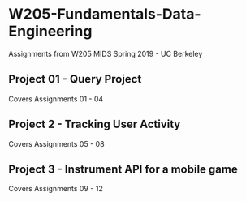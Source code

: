 # W205-Fundamentals-Data-Engineering
Assignments from W205 MIDS Spring 2019 - UC Berkeley

## Project 01 - Query Project
Covers Assignments 01 - 04

## Project 2 - Tracking User Activity
Covers Assignments 05 - 08

## Project 3 - Instrument API for a mobile game
Covers Assignments 09 - 12
